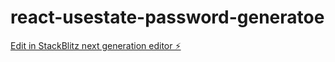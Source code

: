 # react-usestate-password-generatoe

[Edit in StackBlitz next generation editor ⚡️](https://stackblitz.com/~/github.com/mayurkhandale/react-usestate-password-generatoe)
